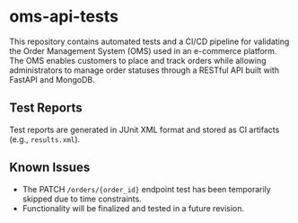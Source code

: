 # oms-api-tests
This repository contains automated tests and a CI/CD pipeline for validating the Order Management System (OMS) used in an e-commerce platform. The OMS enables customers to place and track orders while allowing administrators to manage order statuses through a RESTful API built with FastAPI and MongoDB.


## Test Reports

Test reports are generated in JUnit XML format and stored as CI artifacts (e.g., `results.xml`).



## Known Issues

- The PATCH `/orders/{order_id}` endpoint test has been temporarily skipped due to time constraints.
- Functionality will be finalized and tested in a future revision.